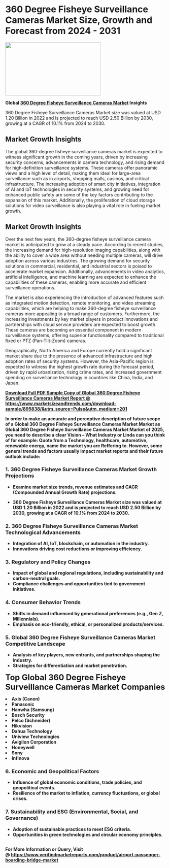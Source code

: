 <H1>360 Degree Fisheye Surveillance Cameras Market Size, Growth and Forecast from 2024 - 2031</H1><img class="aligncenter size-medium wp-image-584254" src="https://thirdeyenews.in/wp-content/uploads/2024/09/Global-Market-Research-300x168.jpeg" alt="" width="300" height="168" /><p><strong>Global&nbsp;<a href="https://www.marketsizeandtrends.com/download-sample/895838/&amp;utm_source=Pulse&amp;utm_medium=201">360 Degree Fisheye Surveillance Cameras Market</a> Insights</strong></p><p>360 Degree Fisheye Surveillance Cameras Market size was valued at USD 1.20 Billion in 2022 and is projected to reach USD 2.50 Billion by 2030, growing at a CAGR of 10.1% from 2024 to 2030.</p><p><h2>Market Growth Insights</h2> <p>The global 360-degree fisheye surveillance cameras market is expected to witness significant growth in the coming years, driven by increasing security concerns, advancements in camera technology, and rising demand for high-definition surveillance systems. These cameras offer panoramic views and a high level of detail, making them ideal for large-area surveillance such as in airports, shopping malls, casinos, and critical infrastructure. The increasing adoption of smart city initiatives, integration of AI and IoT technologies in security systems, and growing need for enhanced public safety are some of the key factors contributing to the expansion of this market. Additionally, the proliferation of cloud storage solutions for video surveillance is also playing a vital role in fueling market growth.</p> <p><strong><a href="#"></a></strong></p> <h2>Market Growth Insights</h2> <p>Over the next few years, the 360-degree fisheye surveillance camera market is anticipated to grow at a steady pace. According to recent studies, the increasing demand for high-resolution imaging capabilities, along with the ability to cover a wide area without needing multiple cameras, will drive adoption across various industries. The growing demand for security solutions in commercial, residential, and industrial sectors is poised to accelerate market expansion. Additionally, advancements in video analytics, artificial intelligence, and machine learning are expected to enhance the capabilities of these cameras, enabling more accurate and efficient surveillance operations.</p> <p>The market is also experiencing the introduction of advanced features such as integrated motion detection, remote monitoring, and video streaming capabilities, which are helping to make 360-degree fisheye surveillance cameras more appealing to a broad range of customers. Furthermore, the increasing investments by key market players in product innovations and partnerships with cloud service providers are expected to boost growth. These cameras are becoming an essential component in modern surveillance systems, offering superior functionality compared to traditional fixed or PTZ (Pan-Tilt-Zoom) cameras.</p> <p>Geographically, North America and Europe currently hold a significant market share due to the presence of advanced infrastructure and high adoption rates of security systems. However, the Asia-Pacific region is expected to witness the highest growth rate during the forecast period, driven by rapid urbanization, rising crime rates, and increased government spending on surveillance technology in countries like China, India, and Japan.</p> <p><strong><a href="#"></p><p><span class=""><strong>Download Full PDF Sample Copy of Global 360 Degree Fisheye Surveillance Cameras Market Report</strong> @ <a href="https://www.marketsizeandtrends.com/download-sample/895838/&amp;utm_source=Pulse&amp;utm_medium=201" target="_blank">https://www.marketsizeandtrends.com/download-sample/895838/&amp;utm_source=Pulse&amp;utm_medium=201</a></span></p><p>In order to make an accurate and perceptive description of future scope of a Global&nbsp;360 Degree Fisheye Surveillance Cameras Market Market as Global&nbsp;360 Degree Fisheye Surveillance Cameras Market Market of 2025, you need to describe a clear Vision &ndash; What Industry or Linda can you think of for example: Quote from a Technology, healthcare, automotive, renewable energy, name the market you are Reffering to. However, some general trends and factors usually impact market reports and their future outlook include:</p><h3>1.&nbsp;<strong>360 Degree Fisheye Surveillance Cameras Market Growth Projections</strong></h3><ul><li>Examine market size trends, revenue estimates and CAGR (Compounded Annual Growth Rate) projections.</li><li><p>360 Degree Fisheye Surveillance Cameras Market size was valued at USD 1.20 Billion in 2022 and is projected to reach USD 2.50 Billion by 2030, growing at a CAGR of 10.1% from 2024 to 2030.</p></li></ul><h3>2.&nbsp;<strong>360 Degree Fisheye Surveillance Cameras Market Technological Advancements</strong></h3><ul><li>Integration of AI, IoT, blockchain, or automation in the industry.</li><li>Innovations driving cost reductions or improving efficiency.</li></ul><h3>3.&nbsp;<strong>Regulatory and Policy Changes</strong></h3><ul><li>Impact of global and regional regulations, including sustainability and carbon-neutral goals.</li><li>Compliance challenges and opportunities tied to government initiatives.</li></ul><h3>4.&nbsp;<strong>Consumer Behavior Trends</strong></h3><ul><li>Shifts in demand influenced by generational preferences (e.g., Gen Z, Millennials).</li><li>Emphasis on eco-friendly, ethical, or personalized products/services.</li></ul><h3>5.&nbsp;<strong>Global 360 Degree Fisheye Surveillance Cameras Market Competitive Landscape</strong></h3><ul><li>Analysis of key players, new entrants, and partnerships shaping the industry.</li><li>Strategies for differentiation and market penetration.</li></ul><p data-pm-slice="1 1 []"><span style="color: inherit; font-family: inherit; font-size: 25px;">Top Global 360 Degree Fisheye Surveillance Cameras Market Companies</span></p><div class="" data-test-id=""><p><li>Axis (Canon)</li><li> Panasonic</li><li> Hanwha (Samsung)</li><li> Bosch Security</li><li> Pelco (Schneider)</li><li> Hikvision</li><li> Dahua Technology</li><li> Uniview Technologies</li><li> Avigilon Corporation</li><li> Honeywell</li><li> Sony</li><li> Infinova</li></p></div><h3>6.&nbsp;<strong>Economic and Geopolitical Factors</strong></h3><ul><li>Influence of global economic conditions, trade policies, and geopolitical events.</li><li>Resilience of the market to inflation, currency fluctuations, or global crises.</li></ul><h3>7.&nbsp;<strong>Sustainability and ESG (Environmental, Social, and Governance)</strong></h3><ul><li>Adoption of sustainable practices to meet ESG criteria.</li><li>Opportunities in green technologies and circular economy principles.</li></ul><h2><strong style="font-size: 14px;">For More Information or Query, Visit @&nbsp;</strong><a style="background-color: #ffffff; font-size: 14px;" href="https://www.marketsizeandtrends.com/report/360-degree-fisheye-surveillance-cameras-market/" target="_blank">https://www.verifiedmarketreports.com/product/airport-passenger-boarding-bridge-market</a></h2>
